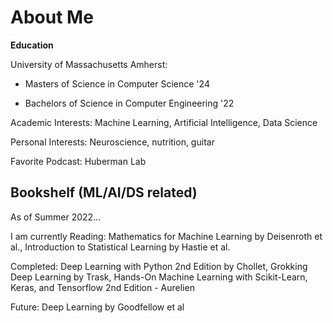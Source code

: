 # About Me

**Education**

University of Massachusetts Amherst:

  - Masters of Science in Computer Science '24

  - Bachelors of Science in Computer Engineering '22

  
Academic Interests: Machine Learning, Artificial Intelligence, Data Science

Personal Interests: Neuroscience, nutrition, guitar 

Favorite Podcast: Huberman Lab

## Bookshelf (ML/AI/DS related)
As of Summer 2022…

I am currently Reading: Mathematics for Machine Learning by Deisenroth et al., Introduction to Statistical Learning by Hastie et al.

Completed: Deep Learning with Python 2nd Edition by Chollet, Grokking Deep Learning by Trask, Hands-On Machine Learning with Scikit-Learn, Keras, and Tensorflow 2nd Edition - Aurelien

Future: Deep Learning by Goodfellow et al
